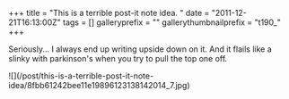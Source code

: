 +++
title = "This is a terrible post-it note idea. "
date = "2011-12-21T16:13:00Z"
tags = []
galleryprefix = ""
gallerythumbnailprefix = "t190_"
+++

Seriously... I always end up writing upside down on it. And it flails like
a slinky with parkinson's when you try to pull the top one off.



![](/post/this-is-a-terrible-post-it-note-
idea/8fbb61242bee11e19896123138142014_7.jpg)

